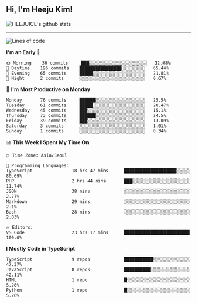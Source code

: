## Hi, I'm Heeju Kim!

![HEEJUICE's github stats](https://github-readme-stats.vercel.app/api?username=HEEJUICE&show_icons=true)

---
<!--START_SECTION:waka-->
![Lines of code](https://img.shields.io/badge/From%20Hello%20World%20I%27ve%20Written-8.2%20million%20lines%20of%20code-blue)

**I'm an Early 🐤** 

```text
🌞 Morning    36 commits     ███░░░░░░░░░░░░░░░░░░░░░░   12.08% 
🌆 Daytime    195 commits    ████████████████░░░░░░░░░   65.44% 
🌃 Evening    65 commits     █████░░░░░░░░░░░░░░░░░░░░   21.81% 
🌙 Night      2 commits      ░░░░░░░░░░░░░░░░░░░░░░░░░   0.67%

```
📅 **I'm Most Productive on Monday** 

```text
Monday       76 commits     ██████░░░░░░░░░░░░░░░░░░░   25.5% 
Tuesday      61 commits     █████░░░░░░░░░░░░░░░░░░░░   20.47% 
Wednesday    45 commits     ███░░░░░░░░░░░░░░░░░░░░░░   15.1% 
Thursday     73 commits     ██████░░░░░░░░░░░░░░░░░░░   24.5% 
Friday       39 commits     ███░░░░░░░░░░░░░░░░░░░░░░   13.09% 
Saturday     3 commits      ░░░░░░░░░░░░░░░░░░░░░░░░░   1.01% 
Sunday       1 commits      ░░░░░░░░░░░░░░░░░░░░░░░░░   0.34%

```


📊 **This Week I Spent My Time On** 

```text
⌚︎ Time Zone: Asia/Seoul

💬 Programming Languages: 
TypeScript               18 hrs 47 mins      ████████████████████░░░░░   80.69% 
PHP                      2 hrs 44 mins       ███░░░░░░░░░░░░░░░░░░░░░░   11.74% 
JSON                     38 mins             ░░░░░░░░░░░░░░░░░░░░░░░░░   2.77% 
Markdown                 29 mins             ░░░░░░░░░░░░░░░░░░░░░░░░░   2.1% 
Bash                     28 mins             ░░░░░░░░░░░░░░░░░░░░░░░░░   2.03%

🔥 Editors: 
VS Code                  23 hrs 17 mins      █████████████████████████   100.0%

```

**I Mostly Code in TypeScript** 

```text
TypeScript               9 repos             ███████████░░░░░░░░░░░░░░   47.37% 
JavaScript               8 repos             ██████████░░░░░░░░░░░░░░░   42.11% 
HTML                     1 repo              █░░░░░░░░░░░░░░░░░░░░░░░░   5.26% 
Python                   1 repo              █░░░░░░░░░░░░░░░░░░░░░░░░   5.26%

```



<!--END_SECTION:waka-->
